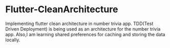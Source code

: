 # Flutter-CleanArchitecture
Implementing flutter clean architecture in number trivia app.
TDD(Test Driven Deployment) is being used as an architecture for the number trivia app.
Also,I am learning shared preferences for caching and storing the data locally.
